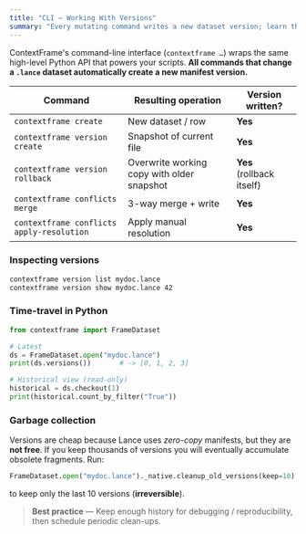 ```yaml
---
title: "CLI – Working With Versions"
summary: "Every mutating command writes a new dataset version; learn the implications and tooling."
---
```


ContextFrame's command-line interface (`contextframe …`) wraps the same
high-level Python API that powers your scripts.  **All commands that change a
`.lance` dataset automatically create a new manifest version.**

| Command                                   | Resulting operation | Version written? |
|-------------------------------------------|---------------------|------------------|
| `contextframe create`                     | New dataset / row   | **Yes**          |
| `contextframe version create`             | Snapshot of current file | **Yes**      |
| `contextframe version rollback`           | Overwrite working copy with older snapshot | **Yes** (rollback itself) |
| `contextframe conflicts merge`            | 3-way merge + write | **Yes**          |
| `contextframe conflicts apply-resolution` | Apply manual resolution | **Yes**      |

### Inspecting versions

```bash
contextframe version list mydoc.lance
contextframe version show mydoc.lance 42
```

### Time-travel in Python

```python
from contextframe import FrameDataset

# Latest
ds = FrameDataset.open("mydoc.lance")
print(ds.versions())       # -> [0, 1, 2, 3]

# Historical view (read-only)
historical = ds.checkout(1)
print(historical.count_by_filter("True"))
```

### Garbage collection

Versions are cheap because Lance uses *zero-copy* manifests, but they are **not
free**.  If you keep thousands of versions you will eventually accumulate
obsolete fragments.  Run:

```python
FrameDataset.open("mydoc.lance")._native.cleanup_old_versions(keep=10)
```

to keep only the last 10 versions (**irreversible**).

> **Best practice** — Keep enough history for debugging / reproducibility, then
> schedule periodic clean-ups. 